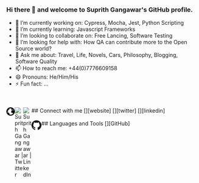 ### Hi there 👋 and welcome to Suprith Gangawar's GitHub profile.

- 🔭 I’m currently working on: Cypress, Mocha, Jest, Python Scripting
- 🌱 I’m currently learning: Javascript Frameworks
- 👯 I’m looking to collaborate on: Free Lancing, Software Testing
- 🤔 I’m looking for help with: How QA can contribute more to the Open Source world?
- 💬 Ask me about: Travel, Life, Novels, Cars, Philosophy, Blogging, Software Quality
- 📫 How to reach me: +44(0)7776609158
- 😄 Pronouns: He/Him/His
- ⚡ Fun fact: ...

<br />
<br />
## Connect with me
[<img align="left" alt="https://suprith4989.github.io/" width="22px" src="https://raw.githubusercontent.com/iconic/open-iconic/master/svg/globe.svg" />][website]
[<img align="left" alt="Suprith Gangawar | Twitter" width="22px" src="https://cdn.jsdelivr.net/npm/simple-icons@v3/icons/twitter.svg" />][twitter]
[<img align="left" alt="Suprith Gangawar | LinkedIn" width="22px" src="https://cdn.jsdelivr.net/npm/simple-icons@v3/icons/linkedin.svg" />][linkedin]

<br />
<br />
## Languages and Tools
[<img align="left" alt="GitHub" width="26px" src="https://raw.githubusercontent.com/github/explore/78df643247d429f6cc873026c0622819ad797942/topics/github/github.png" />][GitHub]

[website]: https://suprith4989.medium.com
[twitter]: https://twitter.com/suprithG
[linkedin]: https://www.linkedin.com/in/suprith-gangawar-1a2b4546/
[ansible]: https://www.ansible.com/
[vscode]: https://code.visualstudio.com/
[MySQL]: https://www.mysql.com/
[Git]: https://git-scm.com/
[GitHub]: https://github.com/suprith4989/

